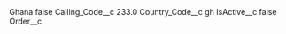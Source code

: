 <?xml version="1.0" encoding="UTF-8"?>
<CustomMetadata xmlns="http://soap.sforce.com/2006/04/metadata" xmlns:xsi="http://www.w3.org/2001/XMLSchema-instance" xmlns:xsd="http://www.w3.org/2001/XMLSchema">
    <label>Ghana</label>
    <protected>false</protected>
    <values>
        <field>Calling_Code__c</field>
        <value xsi:type="xsd:double">233.0</value>
    </values>
    <values>
        <field>Country_Code__c</field>
        <value xsi:type="xsd:string">gh</value>
    </values>
    <values>
        <field>IsActive__c</field>
        <value xsi:type="xsd:boolean">false</value>
    </values>
    <values>
        <field>Order__c</field>
        <value xsi:nil="true"/>
    </values>
</CustomMetadata>
